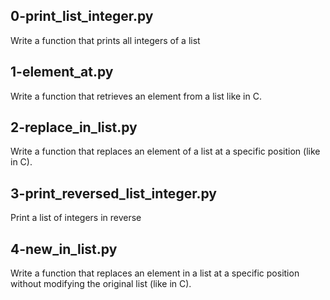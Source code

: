## 0-print_list_integer.py
Write a function that prints all integers of a list

## 1-element_at.py
Write a function that retrieves an element from a list like in C.

## 2-replace_in_list.py
Write a function that replaces an element of a list at a specific position (like in C).

## 3-print_reversed_list_integer.py
Print a list of integers in reverse

## 4-new_in_list.py
Write a function that replaces an element in a list at a specific position without modifying the original list (like in C).
